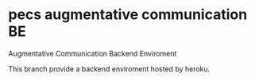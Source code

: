 # pecs augmentative communication BE

Augmentative Communication Backend Enviroment

This branch provide a backend enviroment hosted by heroku.